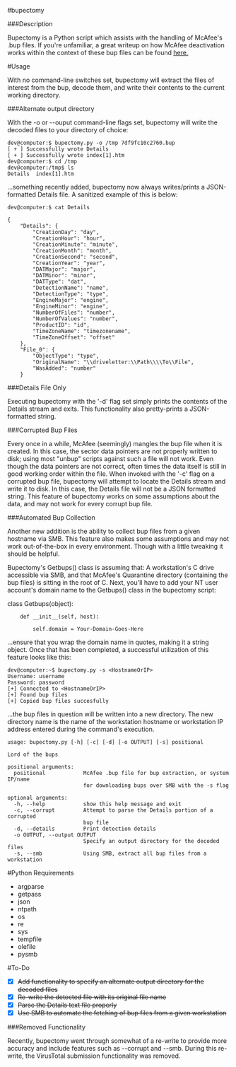 #bupectomy

###Description

Bupectomy is a Python script which assists with the handling of McAfee's .bup files. If you're unfamiliar, a great writeup on how McAfee deactivation works within the context of these bup files can be found [here.](http://blog.opensecurityresearch.com/2012/07/unbup-mcafee-bup-extractor-for-linux.html)

#Usage

With no command-line switches set, bupectomy will extract the files of interest from the bup, decode them, and write their contents to the current working directory.

###Alternate output directory

With the -o or --ouput command-line flags set, bupectomy will write the decoded files to your directory of choice:

```
dev@computer:$ bupectomy.py -o /tmp 7df9fc10c2760.bup
[ + ] Successfully wrote Details
[ + ] Successfully wrote index[1].htm
dev@computer:$ cd /tmp
dev@computer:/tmp$ ls
Details  index[1].htm
```

...something recently added, bupectomy now always writes/prints a JSON-formatted Details file. A sanitized example of this is below:

```
dev@computer:$ cat Details

{
    "Details": {
        "CreationDay": "day", 
        "CreationHour": "hour", 
        "CreationMinute": "minute", 
        "CreationMonth": "month", 
        "CreationSecond": "second", 
        "CreationYear": "year", 
        "DATMajor": "major", 
        "DATMinor": "minor", 
        "DATType": "dat", 
        "DetectionName": "name", 
        "DetectionType": "type", 
        "EngineMajor": "engine", 
        "EngineMinor": "engine", 
        "NumberOfFiles": "number", 
        "NumberOfValues": "number", 
        "ProductID": "id", 
        "TimeZoneName": "timezonename", 
        "TimeZoneOffset": "offset"
    }, 
    "File_0": {
        "ObjectType": "type", 
        "OriginalName": "\\driveletter:\\Path\\\\To\\File", 
        "WasAdded": "number"
    }

```

###Details File Only

Executing bupectomy with the '-d' flag set simply prints the contents of the Details stream and exits. This functionality also pretty-prints a JSON-formatted string.

###Corrupted Bup Files

Every once in a while, McAfee (seemingly) mangles the bup file when it is created. In this case, the sector data pointers are not properly written to disk; using most "unbup" scripts against such a file will not work. Even though the data pointers are not correct, often times the data itself is still in good working order within the file. When invoked with the '-c' flag on a corrupted bup file, bupectomy will attempt to locate the Details stream and write it to disk. In this case, the Details file will not be a JSON formatted string. This feature of bupectomy works on some assumptions about the data, and may not work for every corrupt bup file. 

###Automated Bup Collection

Another new addition is the ability to collect bup files from a given hostname via SMB. This feature also makes some assumptions and may not work out-of-the-box in every environment. Though with a little tweaking it should be helpful.

Bupectomy's Getbups() class is assuming that: A workstation's C drive accessible via SMB, and that McAfee's Quarantine directory (containing the bup files) is sitting in the root of C. Next, you'll have to add your NT user account's domain name to the Getbups() class in the bupectomy script:

 class Getbups(object):

        def __init__(self, host):

            self.domain = Your-Domain-Goes-Here

...ensure that you wrap the domain name in quotes, making it a string object. Once that has been completed, a successful utilization of this feature looks like this:

```
dev@computer:~$ bupectomy.py -s <HostnameOrIP>
Username: username
Password: password
[+] Connected to <HostnameOrIP>
[+] Found bup files
[+] Copied bup files succesfully

```
...the bup files in question will be written into a new directory. The new directory name is the name of the workstation hostname or workstation IP address entered during the command's execution.


```
usage: bupectomy.py [-h] [-c] [-d] [-o OUTPUT] [-s] positional

Lord of the bups

positional arguments:
  positional            McAfee .bup file for bup extraction, or system IP/name
                        for downloading bups over SMB with the -s flag

optional arguments:
  -h, --help            show this help message and exit
  -c, --corrupt         Attempt to parse the Details portion of a corrupted
                        bup file
  -d, --details         Print detection details
  -o OUTPUT, --output OUTPUT
                        Specify an output directory for the decoded files
  -s, --smb             Using SMB, extract all bup files from a workstation

```

#Python Requirements

* argparse
* getpass
* json
* ntpath
* os
* re
* sys
* tempfile
* olefile
* pysmb

#To-Do

- [x] ~~Add functionality to specify an alternate output directory for the decoded files~~
- [x] ~~Re-write the detected file with its original file name~~
- [x] ~~Parse the Details text file properly~~
- [x] ~~Use SMB to automate the fetching of bup files from a given workstation~~

###Removed Functionality

Recently, bupectomy went through somewhat of a re-write to provide more accuracy and include features such as --corrupt and --smb. During this re-write, the VirusTotal submission functionality was removed.
